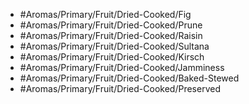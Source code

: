 - #Aromas/Primary/Fruit/Dried-Cooked/Fig
- #Aromas/Primary/Fruit/Dried-Cooked/Prune
- #Aromas/Primary/Fruit/Dried-Cooked/Raisin
- #Aromas/Primary/Fruit/Dried-Cooked/Sultana
- #Aromas/Primary/Fruit/Dried-Cooked/Kirsch
- #Aromas/Primary/Fruit/Dried-Cooked/Jamminess
- #Aromas/Primary/Fruit/Dried-Cooked/Baked-Stewed
- #Aromas/Primary/Fruit/Dried-Cooked/Preserved
